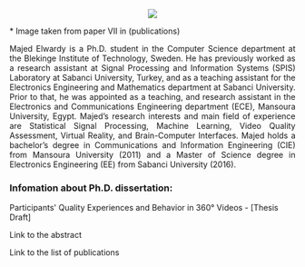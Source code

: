 

<p align="center">
  <img  src="https://www.mdpi.com/computers/computers-10-00080/article_deploy/html/images/computers-10-00080-g001-550.jpg">
  <figcaption>* Image taken from paper VII in (<a style="text-decoration:none" href="/publications">publications</a>)</figcaption>
</p>

<p style="text-align: justify">Majed Elwardy is a Ph.D. student in the Computer Science department at the <a style="text-decoration:none" href="https://www.bth.se/"> Blekinge Institute of Technology</a>, Sweden. He has previously worked as a research assistant at Signal Processing and Information Systems (SPIS) Laboratory at Sabanci University, Turkey, and as a teaching assistant for the Electronics Engineering and Mathematics department at Sabanci University. Prior to that, he was appointed as a teaching, and research assistant in the Electronics and Communications Engineering department (ECE), Mansoura University, Egypt. Majed’s research interests and main field of experience are Statistical Signal Processing, Machine Learning, Video Quality Assessment, Virtual Reality, and Brain-Computer Interfaces. Majed holds a bachelor’s degree in Communications and Information Engineering (CIE) from Mansoura University (2011) and a Master of Science degree in Electronics Engineering (EE) from Sabanci University (2016). </p>

### Infomation about Ph.D. dissertation:
Participants' Quality Experiences and Behavior in 360° Videos - <a style="text-decoration:none" href="https://bthse-my.sharepoint.com/:b:/g/personal/mew_bth_se/EZ2pedHLh2xBszAlpFPZ4ZcBPv4I6s3ed3D2VF1c4mQB4A?e=51jD2k">[Thesis Draft]</a>

<a style="text-decoration:none" href="/abstract">Link to the abstract</a>

<a style="text-decoration:none" href="/publications">Link to the list of publications</a>

<body>
<script type="text/javascript" id="clustrmaps" src="//clustrmaps.com/map_v2.js?d=OFyfD-etv4HrvFgotxNMx7M1ONPY__ik2nr36ZYB26w&cl=ffffff&w=a"></script>
</body>
